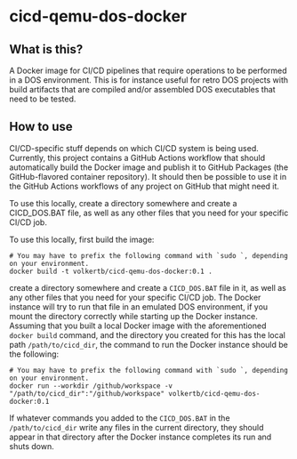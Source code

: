 # cicd-qemu-dos-docker

## What is this?

A Docker image for CI/CD pipelines that require operations to be performed in a DOS environment. This is for instance
useful for retro DOS projects with build artifacts that are compiled and/or assembled DOS executables that need to be
tested.

## How to use

CI/CD-specific stuff depends on which CI/CD system is being used. Currently, this project contains a GitHub Actions
workflow that should automatically build the Docker image and publish it to GitHub Packages (the GitHub-flavored
container repository). It should then be possible to use it in the GitHub Actions workflows of any project on GitHub
that might need it.

To use this locally, create a directory somewhere and create a CICD_DOS.BAT file, as well as any other files that you
need for your specific CI/CD job.

To use this locally, first build the image:

```shell
# You may have to prefix the following command with `sudo `, depending on your environment.
docker build -t volkertb/cicd-qemu-dos-docker:0.1 .
```

create a directory somewhere and create a `CICD_DOS.BAT` file in it, as well as any other files that you need for your
specific CI/CD job. The Docker instance will try to run that file in an emulated DOS environment, if you mount the
directory correctly while starting up the Docker instance. Assuming that you built a local Docker image with the
aforementioned `docker build` command, and the directory you created for this has the local path `/path/to/cicd_dir`,
the command to run the Docker instance should be the following:

```shell
# You may have to prefix the following command with `sudo `, depending on your environment.
docker run --workdir /github/workspace -v "/path/to/cicd_dir":"/github/workspace" volkertb/cicd-qemu-dos-docker:0.1
```

If whatever commands you added to the `CICD_DOS.BAT` in the `/path/to/cicd_dir` write any files in the current
directory, they should appear in that directory after the Docker instance completes its run and shuts down.
